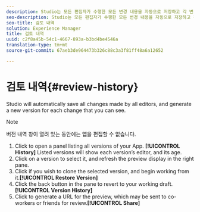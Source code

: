 ```yaml
---
description: Studio는 모든 편집자가 수행한 모든 변경 내용을 자동으로 저장하고 각 변경 사항에 대해 새 버전을 생성합니다.
seo-description: Studio는 모든 편집자가 수행한 모든 변경 내용을 자동으로 저장하고 각 변경 사항에 대해 새 버전을 생성합니다.
seo-title: 검토 내역
solution: Experience Manager
title: 검토 내역
uuid: c2f8a45b-54c1-4667-893a-b3bd4be4546a
translation-type: tm+mt
source-git-commit: 67aeb3de964473b326c88c3a3f81ff48a6a12652

---
```



# 검토 내역{#review-history}

Studio will automatically save all changes made by all editors, and generate a new version for each change that you can see.

>[!NOTE]
>
>버전 내역 창이 열려 있는 동안에는 앱을 편집할 수 없습니다.

1. Click  to open a panel listing all versions of your App. **[!UICONTROL History]** Listed versions will show each version’s editor, and its age.
1. Click on a version to select it, and refresh the preview display in the right pane.
1. Click  if you wish to clone the selected version, and begin working from it.**[!UICONTROL Restore Version]**
1. Click the back button in the  pane to revert to your working draft.**[!UICONTROL Version History]**
1. Click  to generate a URL for the preview, which may be sent to co-workers or friends for review.**[!UICONTROL Share]**
